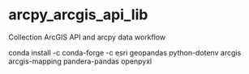 # arcpy_arcgis_api_lib
Collection ArcGIS API and arcpy data workflow


conda install -c conda-forge -c esri geopandas python-dotenv arcgis arcgis-mapping pandera-pandas openpyxl